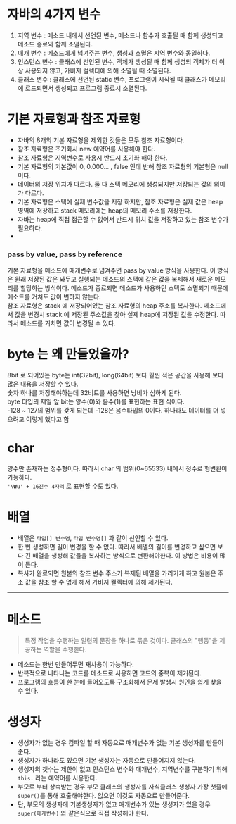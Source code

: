 # 자바의 4가지 변수
1. 지역 변수 : 메소드 내에서 선언된 변수, 메소드나 함수가 호출될 때 함께 생성되고 메소드 종료와 함께 소멸된다.
2. 매개 변수 : 메소드에게 넘겨주는 변수, 생성과 소멸은 지역 변수와 동일하다.
3. 인스턴스 변수 : 클래스에 선언된 변수, 객체가 생성될 때 함께 생성되 객체가 더 이상 사용되지 않고, 가비지 컬렉터에 의해 소멸될 때 소멸된다.
4. 클래스 변수 : 클래스에 선언된 static 변수,  프로그램이 시작될 때 클래스가 메모리에 로드되면서 생성되고 프로그램 종료시 소멸된다.

# 기본 자료형과 참조 자료형
- 자바의 8개의 기본 자료형을 제외한 것들은 모두 참조 자료형이다.
- 참조 자료형은 초기화시 new 예약어를 사용해야 한다.
- 참조 자료형은 지역변수로 사용시 반드시 초기화 해야 한다.
- 기본 자료형의 기본값이 0, 0.000... , false 인데 반해 참조 자료형의 기본형은 null 이다.
- 데이터의 저장 위치가 다르다. 둘 다 스택 메모리에 생성되지만 저장되는 값의 의미가 다르다.
- 기본 자료형은 스택에 실제 변수값을 저장 하지만, 참조 자료형은 실제 값은 heap 영역에 저장하고 stack 메모리에는 heap의 메모리 주소를 저장한다.
- 자바는 heap에 직접 접근할 수 없어서 반드시 위치 값을 저장하고 있는 참조 변수가 필요하다.
-
### pass by value, pass by reference
기본 자료형을 메소드에 매개변수로 넘겨주면 pass by value 방식을 사용한다. 이 방식은 원래 저장된 값은 놔두고 실행되는 메소드의 스택에 같은 값을 복제해서 새로운 메모리를 할당하는 방식이다. 메소드가 종료되면 메소드가 사용하던 스택도 소멸되기 때문에 메소드를 거쳐도 값이 변하지 않는다.<br>
참조 자료형은 stack 에 저장되어있는 참조 자료형의 heap 주소를 복사한다. 메소드에서 값을 변경시 stack 에 저장된 주소값을 찾아 실제 heap에 저장된 값을 수정한다. 따라서 메소드를 거치면 값이 변경될 수 있다.

# byte 는 왜 만들었을까?
8bit 로 되어있는 byte는 int(32bit), long(64bit) 보다 훨씬 적은 공간을 사용해 보다 많은 내용을 저장할 수 있다.<br>
숫자 하나를 저장해야하는데 32비트를 사용하면 낭비가 심하게 된다.<br>
byte 타입의 제일 앞 bit는 양수(0)와 음수(1)를 표현하는 표현 식이다.<br>
-128 ~ 127의 범위를 갖게 되는데 -128은 음수타입의 0이다. 하나라도 데이터를 더 넣으려고 이렇게 했다고 함

# char
양수만 존재하는 정수형이다. 따라서 char 의 범위(0~65533) 내에서 정수로 형변환이 가능하다.<br>
`'\₩u' + 16진수 4자리` 로 표현할 수도 있다.

# 배열
- 배열은 ``타입[] 변수명``, ``타입 변수명[]`` 과 같이 선언할 수 있다.
- 한 번 생성하면 길이 변경을 할 수 없다. 따라서 배열의 길이를 변경하고 싶으면 보다 긴 배열을 생성해 값들을 복사하는 방식으로 변환해야한다. 이 방법은 비용이 많이 든다.
- 복사가 완료되면 원본의 참조 변수 주소가 복제된 배열을 가리키게 하고 원본은 주소 값을 참조 할 수 없게 해서 가비지 컬렉터에 의해 제거된다.

---

# 메소드
> 특정 작업을 수행하는 일련의 문장을 하나로 묶은 것이다. 클래스의 "행동"을 제공하는 역할을 수행한다.
- 메소드는 한번 만들어두면 재사용이 가능하다.
- 반복적으로 나타나는 코드를 메소드로 사용하면 코드의 중복이 제거된다.
- 프로그램의 흐름이 한 눈에 들어오도록 구조화해서 문제 발생시 원인을 쉽게 찾을 수 있다.

# 생성자
- 생성자가 없는 경우 컴파일 할 때 자동으로 매개변수가 없는 기본 생성자를 만들어준다.
- 생성자가 하나라도 있으면 기본 생성자는 자동으로 만들어지지 않는다.
- 생성자의 갯수는 제한이 없고 인스턴스 변수와 매개변수, 지역변수를 구분하기 위해 ``this.`` 라는 예약어를 사용한다.
- 부모로 부터 상속받는 경우 부모 클래스의 생성자를 자식클래스 생성자 가장 첫줄에 ``super()``를 통해 호출해야한다. 없으면 이것도 자동으로 만들어준다.
- 단, 부모의 생성자에 기본생성자가 없고 매개변수가 있는 생성자가 있을 경우 ``super(매개변수)`` 와 같은식으로 직접 작성해야 한다.